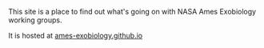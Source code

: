 This site is a place to find out what's going on with NASA Ames Exobiology working groups.

It is hosted at [ames-exobiology.github.io](ames-exobiology.github.io)
